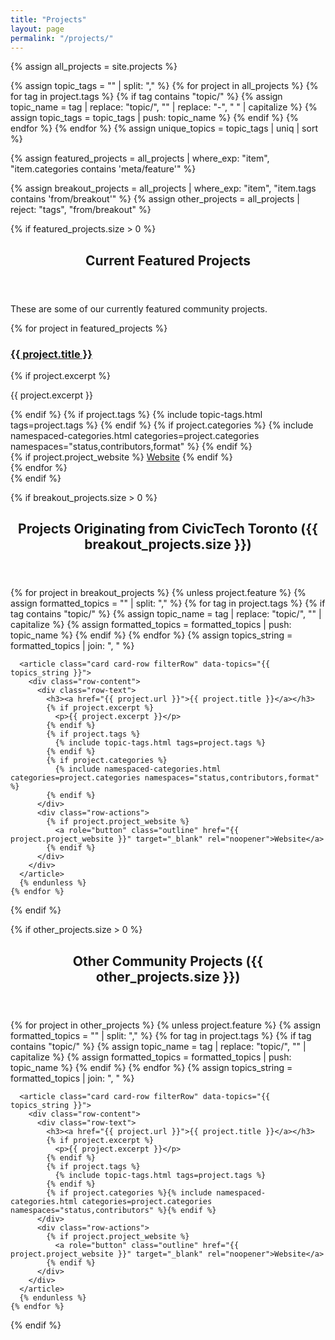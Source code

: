 ```yaml
---
title: "Projects"
layout: page
permalink: "/projects/"
---
```


{% assign all_projects = site.projects %}

<!-- Extract unique topics -->
{% assign topic_tags = "" | split: "," %}
{% for project in all_projects %}
  {% for tag in project.tags %}
    {% if tag contains "topic/" %}
      {% assign topic_name = tag | replace: "topic/", "" | replace: "-", " " | capitalize %}
      {% assign topic_tags = topic_tags | push: topic_name %}
    {% endif %}
  {% endfor %}
{% endfor %}
{% assign unique_topics = topic_tags | uniq | sort %}

<!-- Featured Projects -->
{% assign featured_projects = all_projects | where_exp: "item", "item.categories contains 'meta/feature'" %}

<!-- Split Breakout and Other Projects -->
{% assign breakout_projects = all_projects | where_exp: "item", "item.tags contains 'from/breakout'" %}
{% assign other_projects = all_projects | reject: "tags", "from/breakout" %}

<!-- Featured Projects -->
{% if featured_projects.size > 0 %}
<section>
  <header>
    <h2 id="featured">Current Featured Projects</h2>
  </header>
  <p>These are some of our currently featured community projects.</p>

  <div class="card-grid">
    {% for project in featured_projects %}
      <article class="card">
        <div class="card-body">
          <h3><a href="{{ project.url }}">{{ project.title }}</a></h3>
          {% if project.excerpt %}
            <p>{{ project.excerpt }}</p>
          {% endif %}
          {% if project.tags %}
            {% include topic-tags.html tags=project.tags %}
          {% endif %}
          {% if project.categories %}
            {% include namespaced-categories.html categories=project.categories namespaces="status,contributors,format" %}
          {% endif %}
        </div>
        <div class="card-footer">
          {% if project.project_website %}
            <a role="button" class="outline" href="{{ project.project_website }}" target="_blank" rel="noopener">Website</a>
          {% endif %}
        </div>
      </article>
    {% endfor %}
  </div>
</section>
{% endif %}


<!-- Projects Originating from CivicTech Toronto -->
{% if breakout_projects.size > 0 %}
<section>
  <header class="sticky">
    <h2 id="breakout">Projects Originating from CivicTech Toronto ({{ breakout_projects.size }})</h2>
  </header>
  <div class="card-list">
    {% for project in breakout_projects %}
      {% unless project.feature %}
      {% assign formatted_topics = "" | split: "," %}
      {% for tag in project.tags %}
        {% if tag contains "topic/" %}
          {% assign topic_name = tag | replace: "topic/", "" | capitalize %}
          {% assign formatted_topics = formatted_topics | push: topic_name %}
        {% endif %}
      {% endfor %}
      {% assign topics_string = formatted_topics | join: ", " %}

      <article class="card card-row filterRow" data-topics="{{ topics_string }}">
        <div class="row-content">
          <div class="row-text">
            <h3><a href="{{ project.url }}">{{ project.title }}</a></h3>
            {% if project.excerpt %}
              <p>{{ project.excerpt }}</p>
            {% endif %}
            {% if project.tags %}
              {% include topic-tags.html tags=project.tags %}
            {% endif %}
            {% if project.categories %}
              {% include namespaced-categories.html categories=project.categories namespaces="status,contributors,format" %}
            {% endif %}
          </div>
          <div class="row-actions">
            {% if project.project_website %}
              <a role="button" class="outline" href="{{ project.project_website }}" target="_blank" rel="noopener">Website</a>
            {% endif %}
          </div>
        </div>
      </article>
      {% endunless %}
    {% endfor %}
  </div>
</section>
{% endif %}

<!-- Other Community Projects -->
{% if other_projects.size > 0 %}
<section>
  <header class="sticky">
    <h2 id="community">Other Community Projects ({{ other_projects.size }})</h2>
  </header>
  <div class="card-list">
    {% for project in other_projects %}
      {% unless project.feature %}
      {% assign formatted_topics = "" | split: "," %}
      {% for tag in project.tags %}
        {% if tag contains "topic/" %}
          {% assign topic_name = tag | replace: "topic/", "" | capitalize %}
          {% assign formatted_topics = formatted_topics | push: topic_name %}
        {% endif %}
      {% endfor %}
      {% assign topics_string = formatted_topics | join: ", " %}

      <article class="card card-row filterRow" data-topics="{{ topics_string }}">
        <div class="row-content">
          <div class="row-text">
            <h3><a href="{{ project.url }}">{{ project.title }}</a></h3>
            {% if project.excerpt %}
              <p>{{ project.excerpt }}</p>
            {% endif %}
            {% if project.tags %}
              {% include topic-tags.html tags=project.tags %}
            {% endif %}
            {% if project.categories %}{% include namespaced-categories.html categories=project.categories namespaces="status,contributors" %}{% endif %}
          </div>
          <div class="row-actions">
            {% if project.project_website %}
              <a role="button" class="outline" href="{{ project.project_website }}" target="_blank" rel="noopener">Website</a>
            {% endif %}
          </div>
        </div>
      </article>
      {% endunless %}
    {% endfor %}
  </div>
</section>
{% endif %}
